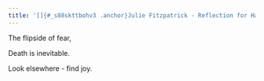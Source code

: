 ```yaml
---
title: '[]{#_s88skttbohv3 .anchor}Julie Fitzpatrick - Reflection for Hard Times'
---
```


The flipside of fear,

Death is inevitable.

Look elsewhere - find joy.
